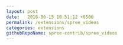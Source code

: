 ```yaml
---
layout: post
date:   2016-06-15 10:51:12 +0500
permalink: /extensions/spree_videos
categories: extensions
githubRepoName: spree-contrib/spree_videos
---
```

